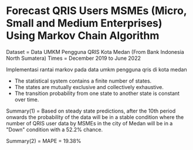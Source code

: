 # Forecast QRIS Users MSMEs (Micro, Small and Medium Enterprises) Using Markov Chain Algorithm
Dataset = Data UMKM Pengguna QRIS Kota Medan (From Bank Indonesia North Sumatera)
Times = December 2019 to June 2022

Implementasi rantai markov pada data umkm pengguna qris di kota medan
* The statistical system contains a finite number of states.
* The states are mutually exclusive and collectively exhaustive.
* The transition probability from one state to another state is constant over time.

Summary(1) = Based on steady state predictions, after the 10th period onwards the probability of the data will be in a stable condition where the number of QRIS user data by MSMEs in the city of Medan will be in a "Down" condition with a 52.2% chance.

Summary(2) = MAPE = 19.38%
